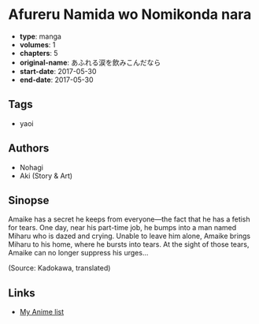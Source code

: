 # Afureru Namida wo Nomikonda nara

-   **type**: manga
-   **volumes**: 1
-   **chapters**: 5
-   **original-name**: あふれる涙を飲みこんだなら
-   **start-date**: 2017-05-30
-   **end-date**: 2017-05-30

## Tags

-   yaoi

## Authors

-   Nohagi
-   Aki (Story & Art)

## Sinopse

Amaike has a secret he keeps from everyone—the fact that he has a fetish for tears. One day, near his part-time job, he bumps into a man named Miharu who is dazed and crying. Unable to leave him alone, Amaike brings Miharu to his home, where he bursts into tears. At the sight of those tears, Amaike can no longer suppress his urges...

(Source: Kadokawa, translated)

## Links

-   [My Anime list](https://myanimelist.net/manga/116053/Afureru_Namida_wo_Nomikonda_nara)
